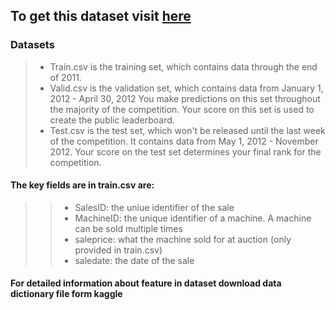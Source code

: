 ## To get this dataset visit [here](https://www.kaggle.com/c/bluebook-for-bulldozers/data)

### Datasets
>* Train.csv is the training set, which contains data through the end of 2011.
>* Valid.csv is the validation set, which contains data from January 1, 2012 - April 30, 2012 You make predictions on this set throughout the majority of the competition. Your score on this set is used to create the public leaderboard.
>* Test.csv is the test set, which won't be released until the last week of the competition. It contains data from May 1, 2012 - November 2012. Your score on the test set determines your final rank for the competition.

#### The key fields are in train.csv are:
>>* SalesID: the uniue identifier of the sale
>>* MachineID: the unique identifier of a machine.  A machine can be sold multiple times
>>* saleprice: what the machine sold for at auction (only provided in train.csv)
>>* saledate: the date of the sale


#### For detailed information about feature in dataset download data dictionary file form kaggle
